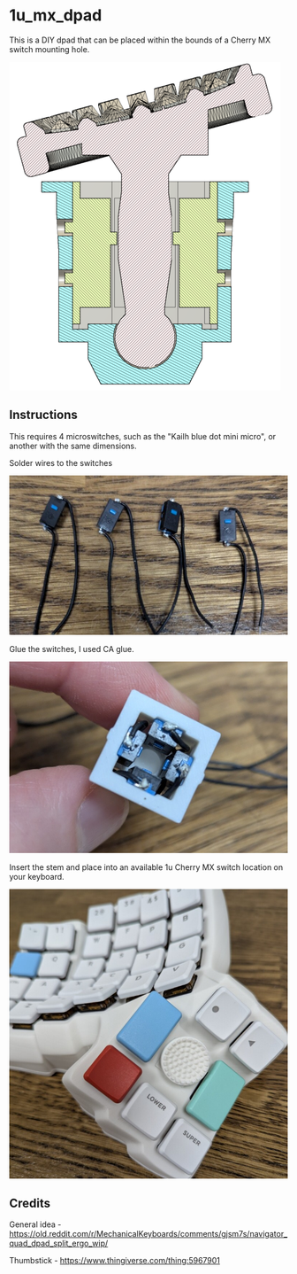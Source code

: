 # 1u_mx_dpad

This is a DIY dpad that can be placed within the bounds of a Cherry MX switch mounting hole.

![Cross section](images/cross_sectional_view.png)

## Instructions

This requires 4 microswitches, such as the "Kailh blue dot mini micro", or another with the same dimensions.

Solder wires to the switches

![Solder wires](images/1.jpg)

Glue the switches, I used CA glue.

![Glue switches](images/2.jpg)

Insert the stem and place into an available 1u Cherry MX switch location on your keyboard.

![Insert](images/3.jpg)

## Credits

General idea - https://old.reddit.com/r/MechanicalKeyboards/comments/gjsm7s/navigator_quad_dpad_split_ergo_wip/

Thumbstick - https://www.thingiverse.com/thing:5967901
